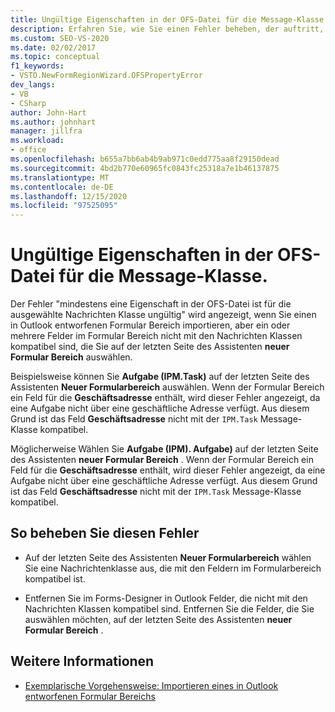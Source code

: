 ```yaml
---
title: Ungültige Eigenschaften in der OFS-Datei für die Message-Klasse "
description: Erfahren Sie, wie Sie einen Fehler beheben, der auftritt, wenn mindestens eine Eigenschaft in der OFS-Datei für die ausgewählte Nachrichten Klasse ungültig ist.
ms.custom: SEO-VS-2020
ms.date: 02/02/2017
ms.topic: conceptual
f1_keywords:
- VSTO.NewFormRegionWizard.OFSPropertyError
dev_langs:
- VB
- CSharp
author: John-Hart
ms.author: johnhart
manager: jillfra
ms.workload:
- office
ms.openlocfilehash: b655a7bb6ab4b9ab971c0edd775aa8f29150dead
ms.sourcegitcommit: 4bd2b770e60965fc0843fc25318a7e1b46137875
ms.translationtype: MT
ms.contentlocale: de-DE
ms.lasthandoff: 12/15/2020
ms.locfileid: "97525095"
---
```

# <a name="invalid-properties-in-the-ofs-file-for-the-message-class"></a>Ungültige Eigenschaften in der OFS-Datei für die Message-Klasse.

  Der Fehler "mindestens eine Eigenschaft in der OFS-Datei ist für die ausgewählte Nachrichten Klasse ungültig" wird angezeigt, wenn Sie einen in Outlook entworfenen Formular Bereich importieren, aber ein oder mehrere Felder im Formular Bereich nicht mit den Nachrichten Klassen kompatibel sind, die Sie auf der letzten Seite des Assistenten **neuer Formular Bereich** auswählen.

Beispielsweise können Sie **Aufgabe (IPM.Task)** auf der letzten Seite des Assistenten **Neuer Formularbereich** auswählen. Wenn der Formular Bereich ein Feld für die **Geschäftsadresse** enthält, wird dieser Fehler angezeigt, da eine Aufgabe nicht über eine geschäftliche Adresse verfügt. Aus diesem Grund ist das Feld **Geschäftsadresse** nicht mit der `IPM.Task` Message-Klasse kompatibel.

 Möglicherweise Wählen Sie **Aufgabe (IPM). Aufgabe)** auf der letzten Seite des Assistenten **neuer Formular Bereich** . Wenn der Formular Bereich ein Feld für die **Geschäftsadresse** enthält, wird dieser Fehler angezeigt, da eine Aufgabe nicht über eine geschäftliche Adresse verfügt. Aus diesem Grund ist das Feld **Geschäftsadresse** nicht mit der `IPM.Task` Message-Klasse kompatibel.

## <a name="to-correct-this-error"></a>So beheben Sie diesen Fehler

- Auf der letzten Seite des Assistenten **Neuer Formularbereich** wählen Sie eine Nachrichtenklasse aus, die mit den Feldern im Formularbereich kompatibel ist.

- Entfernen Sie im Forms-Designer in Outlook Felder, die nicht mit den Nachrichten Klassen kompatibel sind. Entfernen Sie die Felder, die Sie auswählen möchten, auf der letzten Seite des Assistenten **neuer Formular Bereich** .

## <a name="see-also"></a>Weitere Informationen
- [Exemplarische Vorgehensweise: Importieren eines in Outlook entworfenen Formular Bereichs](../vsto/walkthrough-importing-a-form-region-that-is-designed-in-outlook.md)
